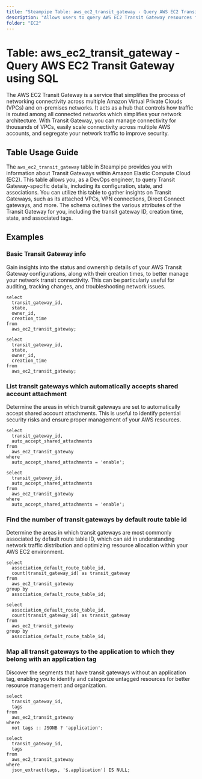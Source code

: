 ```yaml
---
title: "Steampipe Table: aws_ec2_transit_gateway - Query AWS EC2 Transit Gateway using SQL"
description: "Allows users to query AWS EC2 Transit Gateway resources for detailed information on configuration, status, and associations."
folder: "EC2"
---
```


# Table: aws_ec2_transit_gateway - Query AWS EC2 Transit Gateway using SQL

The AWS EC2 Transit Gateway is a service that simplifies the process of networking connectivity across multiple Amazon Virtual Private Clouds (VPCs) and on-premises networks. It acts as a hub that controls how traffic is routed among all connected networks which simplifies your network architecture. With Transit Gateway, you can manage connectivity for thousands of VPCs, easily scale connectivity across multiple AWS accounts, and segregate your network traffic to improve security.

## Table Usage Guide

The `aws_ec2_transit_gateway` table in Steampipe provides you with information about Transit Gateways within Amazon Elastic Compute Cloud (EC2). This table allows you, as a DevOps engineer, to query Transit Gateway-specific details, including its configuration, state, and associations. You can utilize this table to gather insights on Transit Gateways, such as its attached VPCs, VPN connections, Direct Connect gateways, and more. The schema outlines the various attributes of the Transit Gateway for you, including the transit gateway ID, creation time, state, and associated tags.

## Examples

### Basic Transit Gateway info
Gain insights into the status and ownership details of your AWS Transit Gateway configurations, along with their creation times, to better manage your network transit connectivity. This can be particularly useful for auditing, tracking changes, and troubleshooting network issues.

```sql+postgres
select
  transit_gateway_id,
  state,
  owner_id,
  creation_time
from
  aws_ec2_transit_gateway;
```

```sql+sqlite
select
  transit_gateway_id,
  state,
  owner_id,
  creation_time
from
  aws_ec2_transit_gateway;
```


### List transit gateways which automatically accepts shared account attachment
Determine the areas in which transit gateways are set to automatically accept shared account attachments. This is useful to identify potential security risks and ensure proper management of your AWS resources.

```sql+postgres
select
  transit_gateway_id,
  auto_accept_shared_attachments
from
  aws_ec2_transit_gateway
where
  auto_accept_shared_attachments = 'enable';
```

```sql+sqlite
select
  transit_gateway_id,
  auto_accept_shared_attachments
from
  aws_ec2_transit_gateway
where
  auto_accept_shared_attachments = 'enable';
```


### Find the number of transit gateways by default route table id
Determine the areas in which transit gateways are most commonly associated by default route table ID, which can aid in understanding network traffic distribution and optimizing resource allocation within your AWS EC2 environment.

```sql+postgres
select
  association_default_route_table_id,
  count(transit_gateway_id) as transit_gateway
from
  aws_ec2_transit_gateway
group by
  association_default_route_table_id;
```

```sql+sqlite
select
  association_default_route_table_id,
  count(transit_gateway_id) as transit_gateway
from
  aws_ec2_transit_gateway
group by
  association_default_route_table_id;
```


### Map all transit gateways to the application to which they belong with an application tag
Discover the segments that have transit gateways without an application tag, enabling you to identify and categorize untagged resources for better resource management and organization.

```sql+postgres
select
  transit_gateway_id,
  tags
from
  aws_ec2_transit_gateway
where
  not tags :: JSONB ? 'application';
```

```sql+sqlite
select
  transit_gateway_id,
  tags
from
  aws_ec2_transit_gateway
where
  json_extract(tags, '$.application') IS NULL;
```